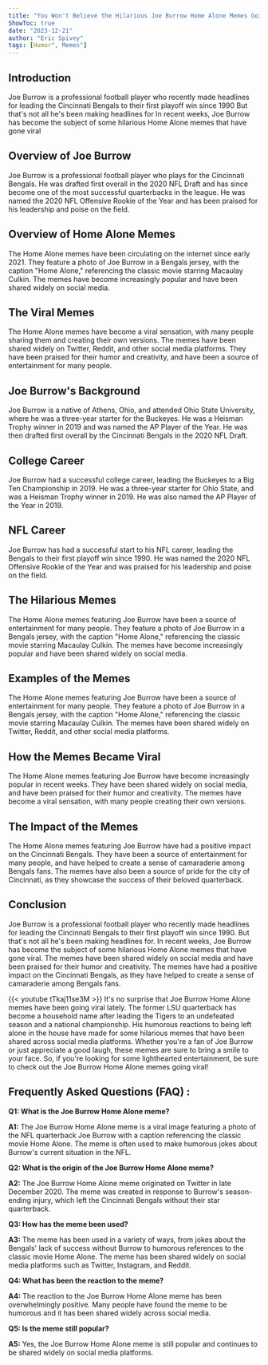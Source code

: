 ```yaml
---
title: "You Won't Believe the Hilarious Joe Burrow Home Alone Memes Going Viral!"
ShowToc: true 
date: "2023-12-21"
author: "Eric Spivey" 
tags: [Humor", Memes"]
---
```

## Introduction

Joe Burrow is a professional football player who recently made headlines for leading the Cincinnati Bengals to their first playoff win since 1990 But that's not all he's been making headlines for In recent weeks, Joe Burrow has become the subject of some hilarious Home Alone memes that have gone viral

## Overview of Joe Burrow

Joe Burrow is a professional football player who plays for the Cincinnati Bengals. He was drafted first overall in the 2020 NFL Draft and has since become one of the most successful quarterbacks in the league. He was named the 2020 NFL Offensive Rookie of the Year and has been praised for his leadership and poise on the field.

## Overview of Home Alone Memes

The Home Alone memes have been circulating on the internet since early 2021. They feature a photo of Joe Burrow in a Bengals jersey, with the caption "Home Alone," referencing the classic movie starring Macaulay Culkin. The memes have become increasingly popular and have been shared widely on social media.

## The Viral Memes

The Home Alone memes have become a viral sensation, with many people sharing them and creating their own versions. The memes have been shared widely on Twitter, Reddit, and other social media platforms. They have been praised for their humor and creativity, and have been a source of entertainment for many people.

## Joe Burrow's Background

Joe Burrow is a native of Athens, Ohio, and attended Ohio State University, where he was a three-year starter for the Buckeyes. He was a Heisman Trophy winner in 2019 and was named the AP Player of the Year. He was then drafted first overall by the Cincinnati Bengals in the 2020 NFL Draft.

## College Career

Joe Burrow had a successful college career, leading the Buckeyes to a Big Ten Championship in 2019. He was a three-year starter for Ohio State, and was a Heisman Trophy winner in 2019. He was also named the AP Player of the Year in 2019.

## NFL Career

Joe Burrow has had a successful start to his NFL career, leading the Bengals to their first playoff win since 1990. He was named the 2020 NFL Offensive Rookie of the Year and was praised for his leadership and poise on the field.

## The Hilarious Memes

The Home Alone memes featuring Joe Burrow have been a source of entertainment for many people. They feature a photo of Joe Burrow in a Bengals jersey, with the caption "Home Alone," referencing the classic movie starring Macaulay Culkin. The memes have become increasingly popular and have been shared widely on social media.

## Examples of the Memes

The Home Alone memes featuring Joe Burrow have been a source of entertainment for many people. They feature a photo of Joe Burrow in a Bengals jersey, with the caption "Home Alone," referencing the classic movie starring Macaulay Culkin. The memes have been shared widely on Twitter, Reddit, and other social media platforms.

## How the Memes Became Viral

The Home Alone memes featuring Joe Burrow have become increasingly popular in recent weeks. They have been shared widely on social media, and have been praised for their humor and creativity. The memes have become a viral sensation, with many people creating their own versions.

## The Impact of the Memes

The Home Alone memes featuring Joe Burrow have had a positive impact on the Cincinnati Bengals. They have been a source of entertainment for many people, and have helped to create a sense of camaraderie among Bengals fans. The memes have also been a source of pride for the city of Cincinnati, as they showcase the success of their beloved quarterback.

## Conclusion

Joe Burrow is a professional football player who recently made headlines for leading the Cincinnati Bengals to their first playoff win since 1990. But that's not all he's been making headlines for. In recent weeks, Joe Burrow has become the subject of some hilarious Home Alone memes that have gone viral. The memes have been shared widely on social media and have been praised for their humor and creativity. The memes have had a positive impact on the Cincinnati Bengals, as they have helped to create a sense of camaraderie among Bengals fans.

{{< youtube tTkaj11se3M >}} 
It's no surprise that Joe Burrow Home Alone memes have been going viral lately. The former LSU quarterback has become a household name after leading the Tigers to an undefeated season and a national championship. His humorous reactions to being left alone in the house have made for some hilarious memes that have been shared across social media platforms. Whether you're a fan of Joe Burrow or just appreciate a good laugh, these memes are sure to bring a smile to your face. So, if you're looking for some lighthearted entertainment, be sure to check out the Joe Burrow Home Alone memes going viral!

## Frequently Asked Questions (FAQ) :
**Q1: What is the Joe Burrow Home Alone meme?**

**A1:** The Joe Burrow Home Alone meme is a viral image featuring a photo of the NFL quarterback Joe Burrow with a caption referencing the classic movie Home Alone. The meme is often used to make humorous jokes about Burrow's current situation in the NFL. 

**Q2: What is the origin of the Joe Burrow Home Alone meme?**

**A2:** The Joe Burrow Home Alone meme originated on Twitter in late December 2020. The meme was created in response to Burrow's season-ending injury, which left the Cincinnati Bengals without their star quarterback. 

**Q3: How has the meme been used?**

**A3:** The meme has been used in a variety of ways, from jokes about the Bengals' lack of success without Burrow to humorous references to the classic movie Home Alone. The meme has been shared widely on social media platforms such as Twitter, Instagram, and Reddit. 

**Q4: What has been the reaction to the meme?**

**A4:** The reaction to the Joe Burrow Home Alone meme has been overwhelmingly positive. Many people have found the meme to be humorous and it has been shared widely across social media. 

**Q5: Is the meme still popular?**

**A5:** Yes, the Joe Burrow Home Alone meme is still popular and continues to be shared widely on social media platforms.



